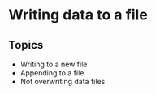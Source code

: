 # Writing data to a file

## Topics
- Writing to a new file
- Appending to a file
- Not overwriting data files
